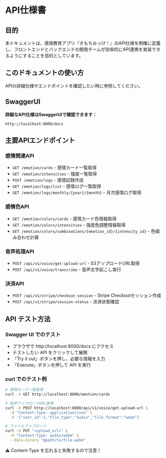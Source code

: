 # API仕様書

## 目的

本ドキュメントは、感情教育アプリ『きもちみっけ！』のAPI仕様を明確に定義し、フロントエンドとバックエンドの開発チームが効率的にAPI連携を実装できるようにすることを目的としています。

## このドキュメントの使い方

APIの詳細仕様やエンドポイントを確認したい時に参照してください。

## SwaggerUI

**詳細なAPI仕様はSwaggerUIで確認できます：**
```
http://localhost:8000/docs
```

## 主要APIエンドポイント

### 感情関連API
- `GET /emotion/cards` - 感情カード一覧取得
- `GET /emotion/intensities` - 強度一覧取得
- `POST /emotion/logs` - 感情記録作成
- `GET /emotion/logs/list` - 感情ログ一覧取得
- `GET /emotion/logs/monthly/{year}/{month}` - 月次感情ログ取得

### 感情色API
- `GET /emotion/colors/cards` - 感情カード色情報取得
- `GET /emotion/colors/intensities` - 強度色調整情報取得
- `GET /emotion/colors/combinations/{emotion_id}/{intensity_id}` - 色組み合わせ計算

### 音声処理API
- `POST /api/v1/voice/get-upload-url` - S3アップロードURL取得
- `POST /api/v1/voice/transcribe` - 音声文字起こし実行

### 決済API
- `POST /api/v1/stripe/checkout-session` - Stripe Checkoutセッション作成
- `POST /api/v1/stripe/session-status` - 決済状態確認

## API テスト方法

### Swagger UI でのテスト
- ブラウザで http://localhost:8000/docs にアクセス
- テストしたい API をクリックして展開
- 「Try it out」ボタンを押し、必要な情報を入力
- 「Execute」ボタンを押して API を実行

### curl でのテスト例

```bash
# 感情カード一覧取得
curl -X GET http://localhost:8000/emotion/cards

# 音声アップロードURL取得
curl -X POST http://localhost:8000/api/v1/voice/get-upload-url \
  -H "Content-Type: application/json" \
  -d '{"user_id":1,"file_type":"audio","file_format":"webm"}'

# ファイルアップロード
curl -X PUT "<upload_url>" \
  -H "Content-Type: audio/webm" \
  --data-binary "@path/to/file.webm"
```

⚠️ Content-Type を忘れると失敗するので注意！